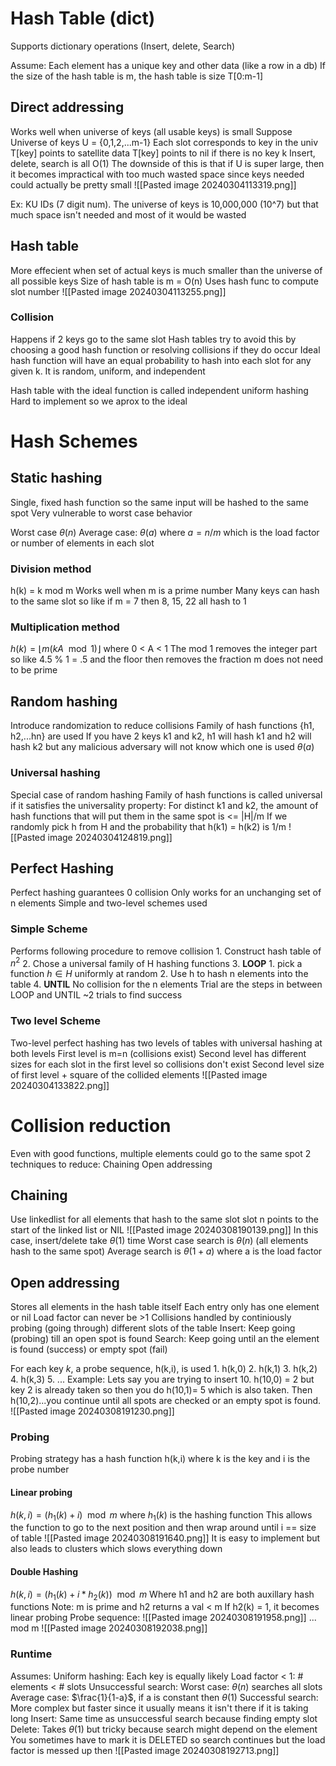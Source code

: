 # Hash Table (dict)

Supports dictionary operations (Insert, delete, Search)

Assume:
	Each element has a unique key and other data (like a row in a db)
	If the size of the hash table is m, the hash table is size T\[0:m-1]

## Direct addressing
Works well when universe of keys (all usable keys) is small 
Suppose Universe of keys U = {0,1,2,...m-1}
Each slot corresponds to key in the univ
	T\[key] points to satellite data
	T\[key] points to nil if there is no key k
Insert, delete, search is all O(1)
The downside of this is that if U is super large, then it becomes impractical with too much wasted space since keys needed could actually be pretty small 
![[Pasted image 20240304113319.png]]

Ex: KU IDs (7 digit num). The universe of keys is 10,000,000 (10^7) but that much space isn't needed and most of it would be wasted

## Hash table
More effecient when set of actual keys is much smaller than the universe of all possible keys
Size of hash table is m = O(n)
Uses hash func to compute slot number
![[Pasted image 20240304113255.png]]

### Collision
Happens if 2 keys go to the same slot
Hash tables try to avoid this by choosing a good hash function or resolving collisions if they do occur
Ideal hash function will have an equal probability to hash into each slot for any given k. It is random, uniform, and independent

Hash table with the ideal function is called independent uniform hashing
	Hard to implement so we aprox to the ideal

# Hash Schemes
## Static hashing
Single, fixed hash function so the same input will be hashed to the same spot
Very vulnerable to worst case behavior

Worst case $\theta(n)$
Average case: $\theta(a)$ where $a=n/m$ which is the load factor or number of elements in each slot

### Division method
h(k) = k mod m
Works well when m is a prime number
Many keys can hash to the same slot so like if m = 7 then 8, 15, 22 all hash to 1
### Multiplication method
$h(k)=\left\lfloor m (kA\mod 1) \right\rfloor$  where  0 < A < 1
The mod 1 removes the integer part so like 4.5 % 1 = .5 and the floor then removes the fraction
m does not need to be prime


## Random hashing
Introduce randomization to reduce collisions
Family of hash functions {h1, h2,...hn} are used
If you have 2 keys k1 and k2, h1 will hash k1 and h2 will hash k2 but any malicious adversary will not know which one is used
$\theta(a)$
### Universal hashing
Special case of random hashing
Family of hash functions is called universal if it satisfies the universality property:
	For distinct k1 and k2, the amount of hash functions that will put them in the same spot is <= |H|/m
	If we randomly pick h from H and the probability that h(k1) = h(k2) is 1/m
![[Pasted image 20240304124819.png]]

## Perfect Hashing
Perfect hashing guarantees 0 collision
Only works for an unchanging set of n elements 
Simple and two-level schemes used

### Simple Scheme
Performs following procedure to remove collision
	1. Construct hash table of $n^2$
	2. Chose a universal family of H hashing functions
	3. **LOOP**
		1. pick a function $h \in H$ uniformly at random
		2. Use h to hash n elements into the table
	4. **UNTIL** No collision for the n elements
Trial are the steps in between LOOP and UNTIL
~2 trials to find success

### Two level Scheme
Two-level perfect hashing has two levels of tables with universal hashing at both levels
First level is m=n (collisions exist)
Second level has different sizes for each slot in the first level so collisions don't exist
	Second level size of first level + square of the collided elements
![[Pasted image 20240304133822.png]]

# Collision reduction

Even with good functions, multiple elements could go to the same spot
2 techniques to reduce:
	Chaining
	Open addressing

## Chaining
Use linkedlist for all elements that hash to the same slot
slot n points to the start of the linked list or NIL
![[Pasted image 20240308190139.png]]
In this case, insert/delete take $\theta(1)$ time
Worst case search is $\theta(n)$ (all elements hash to the same spot)
Average search is $\theta(1+a)$ where a is the load factor 

## Open addressing
Stores all elements in the hash table itself
Each entry only has one element or nil
Load factor can never be >1
Collisions handled by continiously probing (going through) different slots of the table
	Insert: Keep going (probing) till an open spot is found
	Search: Keep going until an the element is found (success) or empty spot (fail)

For each key *k*, a probe sequence, h(k,i), is used
	1. h(k,0)
	2. h(k,1)
	3. h(k,2)
	4. h(k,3)
	5. ...
	Example:
		Lets say you are trying to insert 10. h(10,0) = 2 but key 2 is already taken so then you do h(10,1)= 5 which is also taken. Then h(10,2)...you continue until all spots are checked or an empty spot is found.
![[Pasted image 20240308191230.png]]


### Probing
Probing strategy has a hash function h(k,i) where k is the key and i is the probe number


#### Linear probing
$h(k,i) = (h_{1}(k) + i) \mod m$ where $h_{1}(k)$ is the hashing function
This allows the function to go to the next position and then wrap around until i == size of table 
![[Pasted image 20240308191640.png]]
It is easy to implement but also leads to clusters which slows everything down


#### Double Hashing
$h(k,i) = (h_{1}(k) + i*h_{2}(k)) \mod m$   Where h1 and h2 are both auxillary hash functions
	Note: m is prime and h2 returns a val < m
	If h2(k) = 1, it becomes linear probing
Probe sequence:
![[Pasted image 20240308191958.png]] ... mod m
![[Pasted image 20240308192038.png]]
### Runtime
Assumes:
	Uniform hashing: Each key is equally likely
	Load factor < 1: # elements < # slots
Unsuccessful search: 
	Worst case: $\theta(n)$ searches all slots
	Average case: $\frac{1}{1-a}$, if a is constant then $\theta(1)$ 
Successful search: More complex but faster since it usually means it isn't there if it is taking long
Insert: Same time as unsuccessful search because finding empty slot
Delete:
	Takes $\theta(1)$ but tricky because search might depend on the element
	You sometimes have to mark it is DELETED so search continues but the load factor is messed up then
![[Pasted image 20240308192713.png]]
	

